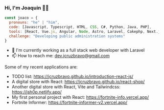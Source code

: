 ### Hi, I'm Joaquin 👨‍💻

```js
const joaco = {
  pronouns: "he" | "him",
  code: [Javascript, Typescript, HTML, CSS, C#, Python, Java, PHP],
  tools: [React, Vue.js, Angular, Node, Astro, Laravel, Cakephp, Next.js, Livewire, Filamentphp, Docker],
  challenge: "Developing public administration systems"
}
```
- 🔭 I'm currently working as a full stack web developer with Laravel
- 📫 How to reach me: dev.jcruzbravo@gmail.com

Some of my recent applications are:

- TODO list: https://jcruzbravo.github.io/introduction-react-js/
- A digital store with React: https://jcruzbravo.github.io/react-shop/
- Another digital store with React, Vite and Tailwindcss: https://jsh0p.netlify.app/
- My first personal project with React: https://fortnite-info.vercel.app/
- Fortnite Informer: https://fortnite-informer-v2.vercel.app/
